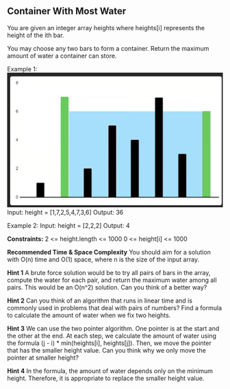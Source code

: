 ## Container With Most Water
You are given an integer array heights where heights[i] represents the height of the 
ith bar.

You may choose any two bars to form a container. Return the maximum amount of water a container can store.

Example 1:
![Screenshot](image.png)
Input: height = [1,7,2,5,4,7,3,6]
Output: 36

Example 2:
Input: height = [2,2,2]
Output: 4

**Constraints:**
2 <= height.length <= 1000
0 <= height[i] <= 1000

**Recommended Time & Space Complexity**
You should aim for a solution with O(n) time and O(1) space, where n is the size of the input array.

**Hint 1**
A brute force solution would be to try all pairs of bars in the array, compute the water for each pair, and return the maximum water among all pairs. This would be an O(n^2) solution. Can you think of a better way?

**Hint 2**
Can you think of an algorithm that runs in linear time and is commonly used in problems that deal with pairs of numbers? Find a formula to calculate the amount of water when we fix two heights.

**Hint 3**
We can use the two pointer algorithm. One pointer is at the start and the other at the end. At each step, we calculate the amount of water using the formula (j - i) * min(heights[i], heights[j]). Then, we move the pointer that has the smaller height value. Can you think why we only move the pointer at smaller height?

**Hint 4**
In the formula, the amount of water depends only on the minimum height. Therefore, it is appropriate to replace the smaller height value.

